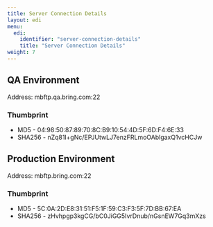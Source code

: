 ```yaml
---
title: Server Connection Details
layout: edi
menu:
  edi:
    identifier: "server-connection-details"
    title: "Server Connection Details"
weight: 7
---
```


## QA Environment

Address: mbftp.qa.bring.com:22

### Thumbprint

- MD5 - 04:98:50:87:89:70:8C:B9:10:54:4D:5F:6D:F4:6E:33
- SHA256 - nZq81l+gNc/EPJUtwLJ7enzFRLmoOAblgaxQ1vcHCJw

## Production Environment

Address: mbftp.bring.com:22

### Thumbprint 

- MD5 - 5C:0A:2D:E8:31:51:F5:1F:59:C3:F3:5F:7D:BB:67:EA
- SHA256 - zHvhpgp3kgCG/bC0JiGG5IvrDnub/nGsnEW7Gq3mXzs
